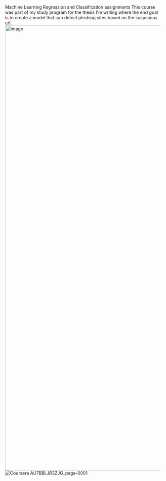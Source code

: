 Machine Learning Regression and Classification assignments 
This course was part of my study program for the thesis I'm writing where the end goal is to create a model that can detect phishing sites based on the suspicious url.
<img width="1440" alt="image" src="https://user-images.githubusercontent.com/43356852/223100099-36f65825-87e0-468a-9aac-e1fdde5010d3.png">
![Coursera AU7BBLJR3ZJG_page-0001](https://user-images.githubusercontent.com/43356852/224814365-4880ca73-dc3e-4cfe-8608-a797c767f030.jpg)

